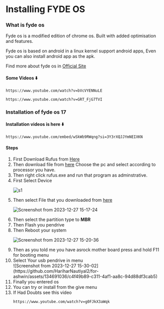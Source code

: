 <h1>
  Installing FYDE OS
</h1>
<h3>What is fyde os</h1>
<p>Fyde os is a modified edition of chrome os. Built with added optimisation and features.</p>
<p>Fyde os is based on android in a linux kernel support android apps, Even you can also install android app as the apk.</p>
<p>Find more about fyde os in <a href="https://fydeos.io">Official Site</a></p>
<h4>Some Videos ⬇️</h4>

```
https://www.youtube.com/watch?v=bVcVYENNuLE
```
```
https://www.youtube.com/watch?v=GRT_FjG7TVI
```
<h3>Installation of fyde os 17</h3>
<h4>Installation videos is here ⬇️</h4>

``` 
https://www.youtube.com/embed/wSkWb9RWqng?si=3Y3rXQJJYmNEIXKN
```
<h4>Steps</h4>
<ol>
  <li>First Download Rufus from <a href="https://github.com/pbatard/rufus/releases/download/v2.18/rufus-2.18p.exe">Here</a></li>
  <li>Then download file from <a href="https://fydeos.io/download">here</a> Choose the pc and select according to processor you have.</li>
  <li>Then right click rufus.exe and run that program as adminstrative.</li>
  <li>First Select Device</li>
  
![s1](https://github.com/HariharNautiyal2/for-ashwin/assets/134691036/6bc97b3c-3989-44ad-8980-1a6548dd6eb8)

  <li>Then select File that you downloaded from <a href="https://fydeos.io/download">here</a></li>
  
![Screenshot from 2023-12-27 15-17-24](https://github.com/HariharNautiyal2/for-ashwin/assets/134691036/6ebca5df-e5be-4b62-9a63-1358afdd8be0)

 <li>
   Then select the partition type to <b>MBR</b>
 </li>
 <li>
   Then Flash you pendrive
 </li>
 <li>Then Reboot your system</li>
 
 ![Screenshot from 2023-12-27 15-20-36](https://github.com/HariharNautiyal2/for-ashwin/assets/134691036/153234a1-9181-45ad-a80b-2c9ab79d9573)

  <li>
    Then as you told me you have asrock mother board press and hold F11 for booting menu 
  </li>
 <li>
   Select Your usb pendrive in menu
 </li> 
 ![Screenshot from 2023-12-27 15-30-02](https://github.com/HariharNautiyal2/for-ashwin/assets/134691036/c4f49b89-c311-4af1-aa8c-94d88df3cab5)
 <li>
   Finally you entered os
 </li>
 <li>
   You can try or install from the give menu
 </li>

  <li>
    If Had Doubts see this video
  </li>
    
  ```
https://www.youtube.com/watch?v=g0FJkX3aWqk
 ```
</ol>
 
